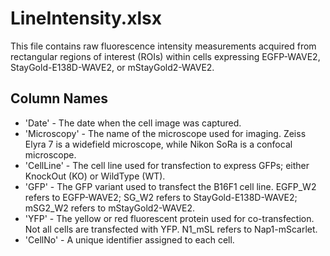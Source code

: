 # LineIntensity.xlsx
This file contains raw fluorescence intensity measurements acquired from rectangular regions of interest (ROIs) within cells expressing EGFP-WAVE2, StayGold-E138D-WAVE2, or mStayGold2-WAVE2. 

## Column Names
- 'Date' - The date when the cell image was captured.
- 'Microscopy' - The name of the microscope used for imaging. Zeiss Elyra 7 is a widefield microscope, while Nikon SoRa is a confocal microscope.
- 'CellLine' - The cell line used for transfection to express GFPs; either KnockOut (KO) or WildType (WT).
- 'GFP' - The GFP variant used to transfect the B16F1 cell line. EGFP_W2 refers to EGFP-WAVE2; SG_W2 refers to StayGold-E138D-WAVE2; mSG2_W2 refers to mStayGold2-WAVE2.
- 'YFP' - The yellow or red fluorescent protein used for co-transfection. Not all cells are transfected with YFP. N1_mSL refers to Nap1-mScarlet.
- 'CellNo' - A unique identifier assigned to each cell.
